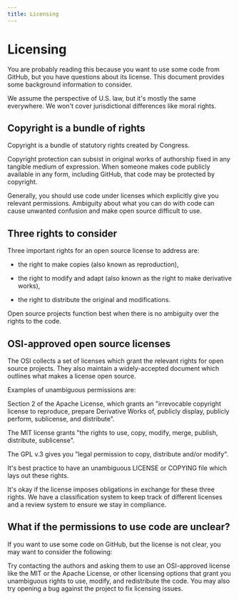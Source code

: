 ```yaml
---
title: Licensing
---
```


# Licensing

You are probably reading this because you want to use some code from GitHub, but you have questions about its license. This document provides some background information to consider.

We assume the perspective of U.S. law, but it's mostly the same everywhere. We won't cover jurisdictional differences like moral rights.

## Copyright is a bundle of rights

Copyright is a bundle of statutory rights created by Congress.

Copyright protection can subsist in original works of authorship fixed in any tangible medium of expression. When someone makes code publicly available in any form, including GitHub, that code may be protected by copyright.

Generally, you should use code under licenses which explicitly give you relevant permissions. Ambiguity about what you can do with code can cause unwanted confusion and make open source difficult to use.

## Three rights to consider

Three important rights for an open source license to address are:

* the right to make copies (also known as reproduction),

* the right to modify and adapt (also known as the right to make derivative works),

* the right to distribute the original and modifications.

Open source projects function best when there is no ambiguity over the rights to the code.

## OSI-approved open source licenses

The OSI collects a set of licenses which grant the relevant rights for open source projects. They also maintain a widely-accepted document which outlines what makes a license open source.

Examples of unambiguous permissions are:

Section 2 of the Apache License, which grants an "irrevocable copyright license to reproduce, prepare Derivative Works of, publicly display, publicly perform, sublicense, and distribute".

The MIT license grants "the rights to use, copy, modify, merge, publish, distribute, sublicense".

The GPL v.3 gives you "legal permission to copy, distribute and/or modify".

It's best practice to have an unambiguous LICENSE or COPYING file which lays out these rights.

It's okay if the license imposes obligations in exchange for these three rights. We have a classification system to keep track of different licenses and a review system to ensure we stay in compliance.

## What if the permissions to use code are unclear?

If you want to use some code on GitHub, but the license is not clear, you may want to consider the following:

Try contacting the authors and asking them to use an OSI-approved license like the MIT or the Apache License, or other licensing options that grant you unambiguous rights to use, modify, and redistribute the code. You may also try opening a bug against the project to fix licensing issues.